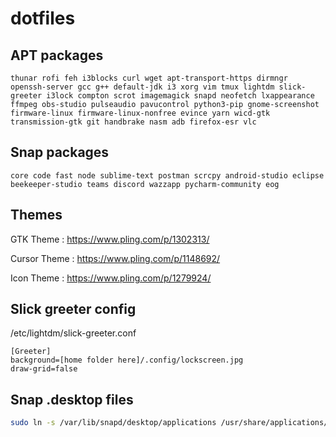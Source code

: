 # dotfiles

## APT packages
```
thunar rofi feh i3blocks curl wget apt-transport-https dirmngr openssh-server gcc g++ default-jdk i3 xorg vim tmux lightdm slick-greeter i3lock compton scrot imagemagick snapd neofetch lxappearance ffmpeg obs-studio pulseaudio pavucontrol python3-pip gnome-screenshot firmware-linux firmware-linux-nonfree evince yarn wicd-gtk transmission-gtk git handbrake nasm adb firefox-esr vlc
```

## Snap packages
```
core code fast node sublime-text postman scrcpy android-studio eclipse beekeeper-studio teams discord wazzapp pycharm-community eog
```

## Themes

GTK Theme : https://www.pling.com/p/1302313/

Cursor Theme : https://www.pling.com/p/1148692/

Icon Theme : https://www.pling.com/p/1279924/

## Slick greeter config

/etc/lightdm/slick-greeter.conf

```
[Greeter]
background=[home folder here]/.config/lockscreen.jpg
draw-grid=false
```

## Snap .desktop files
```bash
sudo ln -s /var/lib/snapd/desktop/applications /usr/share/applications/
```
